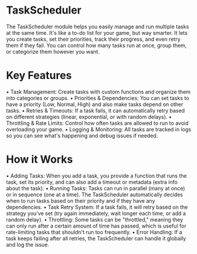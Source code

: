 # TaskScheduler

The TaskScheduler module helps you easily manage and run multiple tasks at the same time. It's like a to-do list for your game, but way smarter. It lets you create tasks, set their priorities, track their progress, and even retry them if they fail. You can control how many tasks run at once, group them, or categorize them however you want.

# Key Features
• Task Management: Create tasks with custom functions and organize them into categories or groups.
• Priorities & Dependencies: You can set tasks to have a priority (Low, Normal, High) and also make tasks depend on other tasks.
• Retries & Timeouts: If a task fails, it can automatically retry based on different strategies (linear, exponential, or with random delays).
• Throttling & Rate Limits: Control how often tasks are allowed to run to avoid overloading your game.
• Logging & Monitoring: All tasks are tracked in logs so you can see what's happening and debug issues if needed.

# How it Works
• Adding Tasks: When you add a task, you provide a function that runs the task, set its priority, and can also add a timeout or metadata (extra info about the task).
• Running Tasks: Tasks can run in parallel (many at once) or in sequence (one at a time). The TaskScheduler automatically decides when to run tasks based on their priority and if they have any dependencies.
• Task Retry System: If a task fails, it will retry based on the strategy you’ve set (try again immediately, wait longer each time, or add a random delay).
• Throttling: Some tasks can be "throttled," meaning they can only run after a certain amount of time has passed, which is useful for rate-limiting tasks that shouldn't run too frequently.
• Error Handling: If a task keeps failing after all retries, the TaskScheduler can handle it globally and log the issue.
